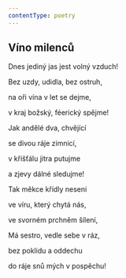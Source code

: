 ```yaml
---
contentType: poetry
---
```


<section>

## Víno milenců

Dnes jediný jas jest volný vzduch!

Bez uzdy, udidla, bez ostruh,

na oři vína v let se dejme,

v kraj božský, féerický spějme!

Jak andělé dva, chvějící

se divou ráje zimnicí,

v křišťálu jitra putujme

a zjevy dálné sledujme!

Tak měkce křídly neseni

ve víru, který chytá nás,

ve svorném prchněm šílení,

Má sestro, vedle sebe v ráz,

bez poklidu a oddechu

do ráje snů mých v pospěchu!

</section>
